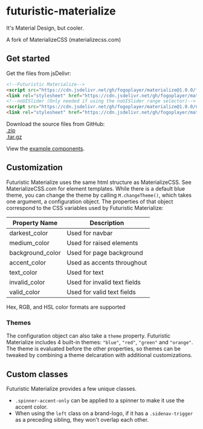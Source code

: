 # futuristic-materialize
It's Material Design, but cooler.

A fork of MaterializeCSS (materializecss.com)

## Get started
Get the files from jsDelivr:
```html
<!--Futuristic Materialize-->
<script src="https://cdn.jsdelivr.net/gh/fogoplayer/materialize@1.0.0/futuristic-materialize.js"></script>
<link rel="stylesheet" href="https://cdn.jsdelivr.net/gh/fogoplayer/materialize@1.0.0/futuristic-materialize.min.css">
<!--noUISlider (Only needed if using the noUISlider range selector)-->
<script src="https://cdn.jsdelivr.net/gh/fogoplayer/materialize@1.0.0/noUISlider/nouislider.min.js"></script>
<link rel="stylesheet" href="https://cdn.jsdelivr.net/gh/fogoplayer/materialize@1.0.0/noUISlider/nouislider.min.css">
```

Download the source files from GitHub:  
[.zip](https://github.com/fogoplayer/materialize/archive/1.0.0.zip)  
[.tar.gz](https://github.com/fogoplayer/materialize/archive/1.0.0.tar.gz)

View the [example components](fogoplayer.github.io/materialize).

## Customization
Futuristic Materialize uses the same html structure as MaterializeCSS. See MaterializeCSS.com for element templates.
While there is a default blue theme, you can change the theme by calling `M.changeTheme()`, which takes one argument, a configuration object. The properties of that object correspond to the CSS variables used by Futuristic Materialize:

|Property Name   |Description                           |
|----------------|--------------------------------------|
|darkest_color   |Used for navbar                       |
|medium_color    |Used for raised elements              |
|background_color|Used for page background              |
|accent_color    |Used as accents throughout            |
|text_color      |Used for text                         |
|invalid_color   |Used for invalid text fields          |
|valid_color     |Used for valid text fields            |

Hex, RGB, and HSL color formats are supported

### Themes
The configuration object can also take a `theme` property. Futuristic Materialize includes 4 built-in themes: `"blue"`, `"red"`, `"green"` and `"orange"`. The theme is evaluated before the other properties, so themes can be tweaked by combining a theme delcaration with additional customizations.

## Custom classes
Futuristic Materialize provides a few unique classes.

- `.spinner-accent-only` can be applied to a spinner to make it use the accent color.
- When using the `left` class on a brand-logo, if it has a `.sidenav-trigger` as a preceding sibling, they won't overlap each other.
